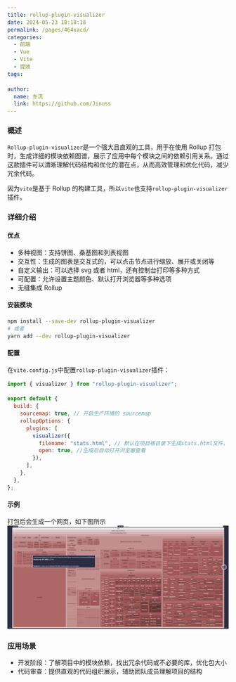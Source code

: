 ```yaml
---
title: rollup-plugin-visualizer
date: 2024-05-23 18:18:18
permalink: /pages/464xacd/
categories:
  - 前端
  - Vue
  - Vite
  - 提效
tags:

author:
  name: 东流
  link: https://github.com/Jinuss
---
```


### 概述

`Rollup-plugin-visualizer`是一个强大且直观的工具，用于在使用 Rollup 打包时，生成详细的模块依赖图谱，展示了应用中每个模块之间的依赖引用关系。通过这款插件可以清晰理解代码结构和优化的潜在点，从而高效管理和优化代码，减少冗余代码。

因为`vite`是基于 Rollup 的构建工具，所以`vite`也支持`rollup-plugin-visualizer`插件。

### 详细介绍

#### 优点

- 多种视图：支持饼图、桑基图和列表视图
- 交互性：生成的图表是交互式的，可以点击节点进行缩放、展开或关闭等
- 自定义输出：可以选择 svg 或者 html，还有控制台打印等多种方式
- 可配置：允许设置主题颜色、默认打开浏览器等多种选项
- 无缝集成 Rollup

#### 安装模块

```bash
npm install --save-dev rollup-plugin-visualizer
# 或者
yarn add --dev rollup-plugin-visualizer
```

#### 配置

在`vite.config.js`中配置`rollup-plugin-visualizer`插件：

```js
import { visualizer } from "rollup-plugin-visualizer";

export default {
  build: {
    sourcemap: true, // 开启生产环境的 sourcemap
    rollupOptions: {
      plugins: [
        visualizer({
          filename: "stats.html", // 默认在项目根目录下生成stats.html文件，可自定义
          open: true, //生成后自动打开浏览器查看
        }),
      ],
    },
  },
};
```

#### 示例

打包后会生成一个网页，如下图所示
<img src="../../Demo/image/rollup-plugin-visualizer.png"/>

### 应用场景

- 开发阶段：了解项目中的模块依赖，找出冗余代码或不必要的库，优化包大小
- 代码审查：提供直观的代码组织展示，辅助团队成员理解项目的结构
